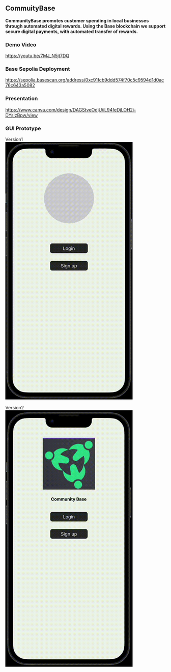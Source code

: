## CommuityBase

**CommunityBase promotes customer spending in local businesses through automated digital rewards. Using the Base blockchain we support secure digital payments, with automated transfer of rewards.**


### Demo Video

https://youtu.be/7MJ_N5jt7DQ

### Base Sepolia Deployment

https://sepolia.basescan.org/address/0xc91fcb9ddd574f70c5c9594d1d0ac76c643a5082

### Presentation

https://www.canva.com/design/DAGStveOdjU/iL94feDjLOH2i-DYsIzBpw/view


### GUI Prototype
Version1 </br>
![](https://github.com/jpw993/community-base/blob/main/Demo1.gif)

Version2 </br>
![](https://github.com/jpw993/community-base/blob/main/DemoVer2.gif)
